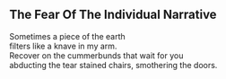 The Fear Of The Individual Narrative
------------------------------------
Sometimes a piece of the earth  
filters like a knave in my arm.  
Recover on the cummerbunds that wait for you  
abducting the tear stained chairs, smothering the doors.  
